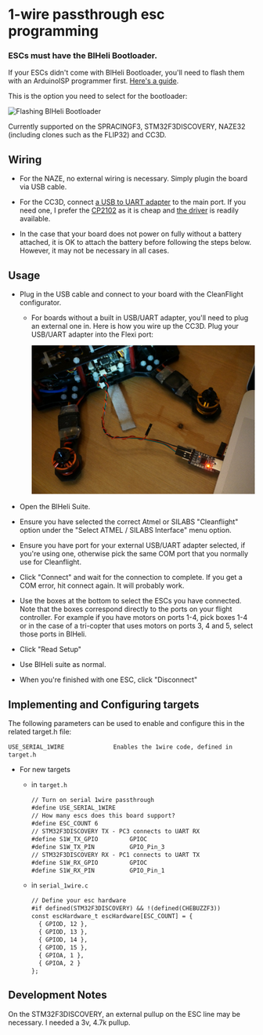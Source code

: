 # 1-wire passthrough esc programming

### ESCs must have the BlHeli Bootloader.

If your ESCs didn't come with BlHeli Bootloader, you'll need to flash them with an ArduinoISP programmer first. [Here's a guide](http://bit.ly/blheli-f20).

This is the option you need to select for the bootloader:

![Flashing BlHeli Bootloader](assets/images/blheli-bootloader.png)

Currently supported on the SPRACINGF3, STM32F3DISCOVERY, NAZE32 (including clones such as the FLIP32) and CC3D.

## Wiring

  - For the NAZE, no external wiring is necessary. Simply plugin the board via USB cable.

  - For the CC3D, connect [a USB to UART adapter](http://bit.ly/cf-cp2102) to the main port. If you need one, I prefer the [CP2102](http://bit.ly/cf-cp2102) as it is cheap and [the driver](https://www.silabs.com/products/mcu/Pages/USBtoUARTBridgeVCPDrivers.aspx) is readily available.

  - In the case that your board does not power on fully without a battery attached, it is OK to attach the battery before following the steps below. However, it may not be necessary in all cases.

## Usage

  - Plug in the USB cable and connect to your board with the CleanFlight configurator.

    - For boards without a built in USB/UART adapter, you'll need to plug an external one in. Here is how you wire up the CC3D. Plug your USB/UART adapter into the Flexi port:

      ![Flashing BlHeli Bootloader](assets/images/serial1wire-cc3d-wiring.jpg)

  - Open the BlHeli Suite.

  - Ensure you have selected the correct Atmel or SILABS "Cleanflight" option under the "Select ATMEL / SILABS Interface" menu option.

  - Ensure you have port for your external USB/UART adapter selected, if you're using one, otherwise pick the same COM port that you normally use for Cleanflight.

  - Click "Connect" and wait for the connection to complete. If you get a COM error, hit connect again. It will probably work.

  - Use the boxes at the bottom to select the ESCs you have connected. Note that the boxes correspond directly to the ports on your flight controller. For example if you have motors on ports 1-4, pick boxes 1-4 or in the case of a tri-copter that uses motors on ports 3, 4 and 5, select those ports in BlHeli.

  - Click "Read Setup"

  - Use BlHeli suite as normal.

  - When you're finished with one ESC, click "Disconnect"

## Implementing and Configuring targets

The following parameters can be used to enable and configure this in the related target.h file:

    USE_SERIAL_1WIRE              Enables the 1wire code, defined in target.h


  - For new targets

    - in `target.h`

        ```
        // Turn on serial 1wire passthrough
        #define USE_SERIAL_1WIRE
        // How many escs does this board support?
        #define ESC_COUNT 6
        // STM32F3DISCOVERY TX - PC3 connects to UART RX
        #define S1W_TX_GPIO         GPIOC
        #define S1W_TX_PIN          GPIO_Pin_3
        // STM32F3DISCOVERY RX - PC1 connects to UART TX
        #define S1W_RX_GPIO         GPIOC
        #define S1W_RX_PIN          GPIO_Pin_1
        ```

    - in `serial_1wire.c`

       ```
       // Define your esc hardware
       #if defined(STM32F3DISCOVERY) && !(defined(CHEBUZZF3))
       const escHardware_t escHardware[ESC_COUNT] = {
         { GPIOD, 12 },
         { GPIOD, 13 },
         { GPIOD, 14 },
         { GPIOD, 15 },
         { GPIOA, 1 },
         { GPIOA, 2 }
       };
       ```

## Development Notes

On the STM32F3DISCOVERY, an external pullup on the ESC line may be necessary. I needed a 3v, 4.7k pullup.
